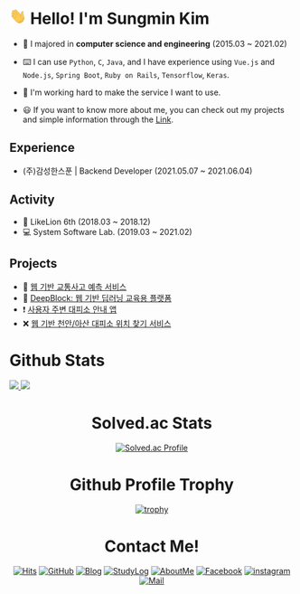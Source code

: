 <h1> <img  src="https://raw.githubusercontent.com/ABSphreak/ABSphreak/master/gifs/Hi.gif" width="30px"> Hello! I'm Sungmin Kim  </h1>

- 🏫 I majored in **computer science and engineering** (2015.03 ~ 2021.02)

- ⌨️  I can use `Python`, `C`, `Java`, and I have experience using `Vue.js` and `Node.js`, `Spring Boot`, `Ruby on Rails`, `Tensorflow`, `Keras`.

- 🤔 I'm working hard to make the service I want to use.

- 😃 If you want to know more about me, you can check out my projects and simple information through the [Link](https://www.sungmin.dev/about).

## Experience
- (주)감성한스푼 | Backend Developer (2021.05.07 ~ 2021.06.04)


## Activity
- 🦁 LikeLion 6th (2018.03 ~ 2018.12)
- 💻 System Software Lab. (2019.03 ~ 2021.02)

## Projects
- 🚗 [웹 기반 교통사고 예측 서비스](https://github.com/devsungmin/Traffic-accident-prediction)
- 🧱 [DeepBlock: 웹 기반 딥러닝 교육용 플랫폼](https://github.com/DeepBl0ck/DeepBlock)
- ❗️ [사용자 주변 대피소 안내 앱](https://github.com/devsungmin/Mobile-SW-Project)
- ❌ [웹 기반 천안/아산 대피소 위치 찾기 서비스](https://github.com/devsungmin/OSS-Team)

# Github Stats
<a href='#'>
 <img src = "https://github-readme-stats.vercel.app/api?username=devsungmin&theme=react&show_icons=true&hide_border=true" height = "180px">
</a>
<a href="#">
  <img src = "https://github-readme-stats.vercel.app/api/top-langs/?username=devsungmin&theme=react&layout=compact" height = "180px">
</a>
<div align=center>
 
 # Solved.ac Stats
 [![Solved.ac Profile](http://mazassumnida.wtf/api/v2/generate_badge?boj=devsungmin)](https://solved.ac/devsungmin/)
 
# Github Profile Trophy
[![trophy](https://github-profile-trophy.vercel.app/?username=devsungmin&theme=onedark&row=2&column=3)](https://github.com/ryo-ma/github-profile-trophy)

 # Contact Me!
 
[![Hits](https://hits.seeyoufarm.com/api/count/incr/badge.svg?url=https://github.com/devsungmin)](https://hits.seeyoufarm.com)
[![GitHub](http://img.shields.io/badge/GitHub-Black?style=flat-square&logo=github&link=https://github.com/devsungmin)](https://github.com/devsungmin)
[![Blog](http://img.shields.io/badge/-My%20Blog-orange?style=flat-square&logo=Blogger&logoColor=white&link=https://blog.sungmin.dev/)](https://blog.sungmin.dev/)
[![StudyLog](http://img.shields.io/badge/-StudyLog-blue?style=flat-square&logo=Blogger&logoColor=white&link=https://www.sungmin.dev/)](https://www.sungmin.dev/)
[![AboutMe](https://img.shields.io/badge/About%20Me!-Green?style=flat-square&link=https://about.sungmin.dev/)](https://about.sungmin.dev/)
[![Facebook](https://img.shields.io/badge/facebook-1877f2?style=flat-square&logo=facebook&logoColor=white&link=https://www.facebook.com/devsunmgmin/)](https://www.facebook.com/devsungmin/)
[![instagram](https://img.shields.io/badge/instagram-E4405F?style=flat-square&logo=Instagram&logoColor=white&link=https://www.instagram.com/devsungmin/)](https://www.instagram.com/devsungmin/)
[![Mail](https://img.shields.io/badge/Gmail-d14836?style=flat-square&logo=Gmail&logoColor=white&link=mailto:kim@sungmin.dev)](mailto:kim@sungmin.dev)

</div>

